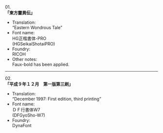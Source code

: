01\.  
**「東方靈異伝」**
  - Translation:  
“Eastern Wondrous Tale”
  - Font name:  
HG正楷書体-PRO  
(HGSeikaiShotaiPRO)
  - Foundry:  
RICOH
  - Other notes:  
Faux-bold has been applied.

---

02\.  
**「平成９年１２月　第一版第三刷」**
  - Translation:  
“December 1997: First edition, third printing”
  - Font name:  
ＤＦ行書体W7  
(DFGyoSho-W7)
  - Foundry:  
DynaFont
